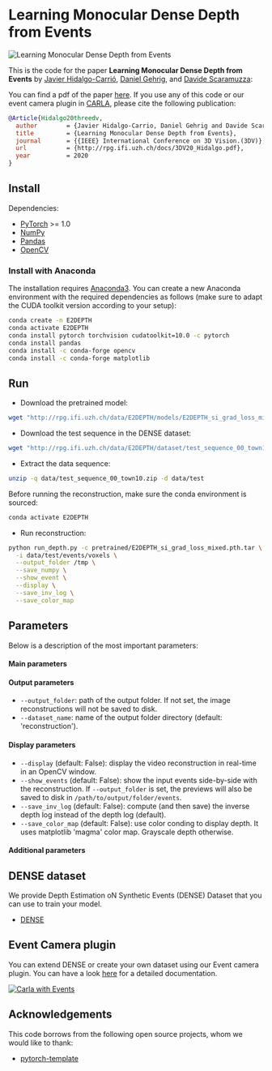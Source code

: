 # Learning Monocular Dense Depth from Events

![Learning Monocular Dense Depth from Events](http://rpg.ifi.uzh.ch/E2DEPTH/E2DEPTH_main_grid.png)

This is the code for the paper **Learning Monocular Dense Depth from Events** by
[Javier Hidalgo-Carrió](https://jhidalgocarrio.github.io), [Daniel Gehrig](https://danielgehrig18.github.io/), and [Davide
Scaramuzza](http://rpg.ifi.uzh.ch/people_scaramuzza.html):

You can find a pdf of the paper
[here](http://rpg.ifi.uzh.ch/docs/3DV20_Hidalgo.pdf).  If you use any of this
code or our event camera plugin in
[CARLA](https://carla.readthedocs.io/en/latest/ref_sensors/#dvs-camera), please
cite the following publication:

```bibtex
@Article{Hidalgo20threedv,
  author        = {Javier Hidalgo-Carrio, Daniel Gehrig and Davide Scaramuzza},
  title         = {Learning Monocular Dense Depth from Events},
  journal       = {{IEEE} International Conference on 3D Vision.(3DV)},
  url           = {http://rpg.ifi.uzh.ch/docs/3DV20_Hidalgo.pdf},
  year          = 2020
}
```

## Install

Dependencies:

- [PyTorch](https://pytorch.org/get-started/locally/) >= 1.0
- [NumPy](https://www.numpy.org/)
- [Pandas](https://pandas.pydata.org/)
- [OpenCV](https://opencv.org/)

### Install with Anaconda

The installation requires [Anaconda3](https://www.anaconda.com/distribution/).
You can create a new Anaconda environment with the required dependencies as
follows (make sure to adapt the CUDA toolkit version according to your setup):

```bash
conda create -n E2DEPTH
conda activate E2DEPTH
conda install pytorch torchvision cudatoolkit=10.0 -c pytorch
conda install pandas
conda install -c conda-forge opencv
conda install -c conda-forge matplotlib
```

## Run

- Download the pretrained model:

```bash
wget "http://rpg.ifi.uzh.ch/data/E2DEPTH/models/E2DEPTH_si_grad_loss_mixed.pth.tar" -O pretrained/E2DEPTH_si_grad_loss_mixed.pth.tar
```

- Download the test sequence in the DENSE dataset:

```bash
wget "http://rpg.ifi.uzh.ch/data/E2DEPTH/dataset/test_sequence_00_town10.zip" -O data/test_sequence_00_town10.zip
```
- Extract the data sequence:

```bash
unzip -q data/test_sequence_00_town10.zip -d data/test
```

Before running the reconstruction, make sure the conda environment is sourced:

```bash
conda activate E2DEPTH
```

- Run reconstruction:

```bash
python run_depth.py -c pretrained/E2DEPTH_si_grad_loss_mixed.pth.tar \
  -i data/test/events/voxels \
  --output_folder /tmp \
  --save_numpy \
  --show_event \
  --display \
  --save_inv_log \
  --save_color_map
```

## Parameters

Below is a description of the most important parameters:

#### Main parameters

#### Output parameters

- ``--output_folder``: path of the output folder. If not set, the image reconstructions will not be saved to disk.
- ``--dataset_name``: name of the output folder directory (default: 'reconstruction').

#### Display parameters

- ``--display`` (default: False): display the video reconstruction in real-time in an OpenCV window.
- ``--show_events`` (default: False): show the input events side-by-side with the reconstruction. If ``--output_folder`` is set, the previews will also be saved to disk in ``/path/to/output/folder/events``.
- ``--save_inv_log`` (default: False): compute (and then save) the inverse depth log instead of the depth log (default).
- ``--save_color_map`` (default: False): use color conding to display depth. It uses matplotlib 'magma' color map. Grayscale depth otherwise.

#### Additional parameters


## DENSE dataset

We provide Depth Estimation oN Synthetic Events (DENSE) Dataset that you can use to train your model.

- [DENSE](http://rpg.ifi.uzh.ch/E2DEPTH.html)

## Event Camera plugin

You can extend DENSE or create your own dataset using our
Event camera plugin. You can have a look [here](https://carla.readthedocs.io/en/latest/ref_sensors/#dvs-camera) for a detailed
documentation.

[![Carla with Events](doc/img/sensor_dvs.gif)](https://carla.readthedocs.io/en/latest/ref_sensors/#dvs-camera)

## Acknowledgements

This code borrows from the following open source projects, whom we would like to thank:

- [pytorch-template](https://github.com/victoresque/pytorch-template)
